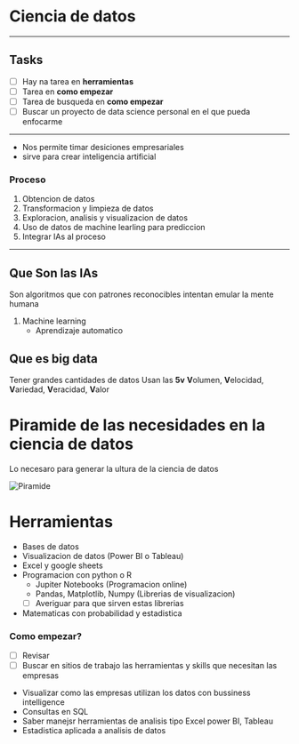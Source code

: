 # Ciencia de datos
---
## Tasks
* [ ] Hay na tarea en **herramientas**
* [ ] Tarea en **como empezar**
* [ ] Tarea de busqueda en **como empezar**
* [ ] Buscar un proyecto de data science personal en el que pueda enfocarme
---
* Nos permite timar desiciones empresariales
* sirve para crear inteligencia artificial

### Proceso
1. Obtencion de datos
2. Transformacion y limpieza de datos
3. Exploracion, analisis y visualizacion de datos
4. Uso de datos de machine learling para prediccion
5. Integrar IAs al proceso
---
## Que Son las IAs
Son algoritmos que con patrones reconocibles intentan emular la mente humana

1. Machine learning
    * Aprendizaje automatico

## Que es big data
Tener grandes cantidades de datos
Usan las **5v**
**V**olumen, **V**elocidad, **V**ariedad, **V**eracidad, **V**alor

# Piramide de las necesidades en la ciencia de datos
Lo necesaro para generar la ultura de la ciencia de datos

![Piramide](https://cdn.document360.io/da52b302-22aa-4a71-9908-ba18e68ffee7/Images/Documentation/Piramide_Data_science.jpg "Piramide")

# Herramientas
* Bases de datos
* Visualizacion de datos (Power BI o Tableau)
* Excel y google sheets
* Programacion con python o R
    * Jupiter Notebooks (Programacion online)
    * Pandas, Matplotlib, Numpy (Librerias de visualizacion)
    * [ ] Averiguar para que sirven estas librerias
* Matematicas con probabilidad y estadistica

### Como empezar?
* [ ] Revisar
* [ ] Buscar en sitios de trabajo las herramientas y skills que necesitan las empresas
* Visualizar como las empresas utilizan los datos con bussiness intelligence 
* Consultas en SQL
* Saber manejsr herramientas de analisis tipo Excel power BI, Tableau
* Estadistica aplicada a analisis de datos
